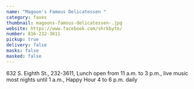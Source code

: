 ```yaml
---
name: "Magoon's Famous Delicatessen "
category: faves
thumbnail: magoons-famous-delicatessen-.jpg
website: https://www.facebook.com/shrkbyte/
number: 816-232-3611
pickup: true
delivery: false
masks: false
masked: false
---
```

632 S. Eighth St., 232-3611, Lunch open from 11 a.m. to 3 p.m., live music most nights until 1 a.m., Happy Hour 4 to 6 p.m. daily